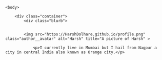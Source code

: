 
<html>
	
	<body>
		
		<div class="container">
    		<div class="blurb">
		
		
        	<img src="https://HarshDolhare.github.io/profile.png" class="author__avatar" alt="Harsh" title="A picture of Harsh" >
				
				<p>I currently live in Mumbai but I hail from Nagpur a city in central India also known as Orange city.</p>
    		
		
	
	
<body>
	<html>

